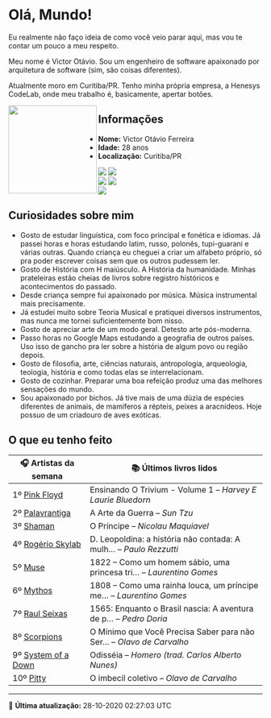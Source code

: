 # Olá, Mundo!

Eu realmente não faço ideia de como você veio parar aqui, mas vou te contar um pouco a meu respeito.

Meu nome é Victor Otávio. Sou um engenheiro de software apaixonado por arquitetura de software (sim, são coisas diferentes).

Atualmente moro em Curitiba/PR. Tenho minha própria empresa, a Henesys CodeLab, onde meu trabalho é, basicamente, apertar botões.

<img align="left" src="https://github.com/vctrtvfrrr/vctrtvfrrr/raw/master/octocat.png" alt="" width="175" />

## Informações

- **Nome:** Victor Otávio Ferreira
- **Idade:** 28 anos
- **Localização:** Curitiba/PR

[![](https://img.shields.io/badge/LinkedIn-victorotavio-blue)](https://www.linkedin.com/in/victorotavio/) [![](https://img.shields.io/badge/Twitter-@vctrtvfrrr-blue)](https://twitter.com/vctrtvfrrr)  
[![](https://img.shields.io/badge/GitHub-vctrtvfrrr-24292e)](https://github.com/vctrtvfrrr) [![](https://img.shields.io/badge/GitLab-vctrtvfrrr-ec5d16)](https://gitlab.com/vctrtvfrrr)  
[![](https://img.shields.io/badge/Email-victor@otavioferreira.com.br-red)](mailto:victor@otavioferreira.com.br)  

## Curiosidades sobre mim

-   Gosto de estudar linguística, com foco principal e fonética e idiomas. Já passei horas e horas estudando latim, russo, polonês, tupi-guarani e várias outras. Quando criança eu cheguei a criar um alfabeto próprio, só pra poder escrever coisas sem que os outros pudessem ler.
-   Gosto de História com H maiúsculo. A História da humanidade. Minhas prateleiras estão cheias de livros sobre registro históricos e acontecimentos do passado.
-   Desde criança sempre fui apaixonado por música. Música instrumental mais precisamente.
-   Já estudei muito sobre Teoria Musical e pratiquei diversos instrumentos, mas nunca me tornei suficientemente bom nisso.
-   Gosto de apreciar arte de um modo geral. Detesto arte pós-moderna.
-   Passo horas no Google Maps estudando a geografia de outros países. Uso isso de gancho pra ler sobre a história de algum povo ou região depois.
-   Gosto de filosofia, arte, ciências naturais, antropologia, arqueologia, teologia, história e como todas elas se interrelacionam.
-   Gosto de cozinhar. Preparar uma boa refeição produz uma das melhores sensações do mundo.
-   Sou apaixonado por bichos. Já tive mais de uma dúzia de espécies diferentes de animais, de mamiferos a répteis, peixes a aracnídeos. Hoje possuo de um criadouro de aves exóticas.


## O que eu tenho feito

|                       🎧 Artistas da semana                        |                      📚 Últimos livros lidos                      |
|--------------------------------------------------------------------|-------------------------------------------------------------------|
| 1º [Pink Floyd](https://www.last.fm/music/Pink+Floyd)              | Ensinando O Trivium - Volume 1	–	_Harvey E Laurie Bluedorn_         |
| 2º [Palavrantiga](https://www.last.fm/music/Palavrantiga)          | A Arte da Guerra	–	_Sun Tzu_                                        |
| 3º [Shaman](https://www.last.fm/music/Shaman)                      | O Príncipe	–	_Nicolau Maquiavel_                                    |
| 4º [Rogério Skylab](https://www.last.fm/music/Rog%C3%A9rio+Skylab) | D. Leopoldina: a história não contada: A mulh…	–	_Paulo Rezzutti_   |
| 5º [Muse](https://www.last.fm/music/Muse)                          | 1822 – Como um homem sábio, uma princesa tri…	–	_Laurentino Gomes_  |
| 6º [Mythos](https://www.last.fm/music/Mythos)                      | 1808 – Como uma rainha louca, um príncipe me…	–	_Laurentino Gomes_  |
| 7º [Raul Seixas](https://www.last.fm/music/Raul+Seixas)            | 1565: Enquanto o Brasil nascia: A aventura de p…	–	_Pedro Doria_    |
| 8º [Scorpions](https://www.last.fm/music/Scorpions)                | O Mínimo que Você Precisa Saber para não Ser…	–	_Olavo de Carvalho_ |
| 9º [System of a Down](https://www.last.fm/music/System+of+a+Down)  | Odisséia	–	_Homero (trad. Carlos Alberto Nunes)_                    |
| 10º [Pitty](https://www.last.fm/music/Pitty)                       | O imbecil coletivo	–	_Olavo de Carvalho_                            |


---

🚀 **Última atualização:** 28-10-2020 02:27:03 UTC